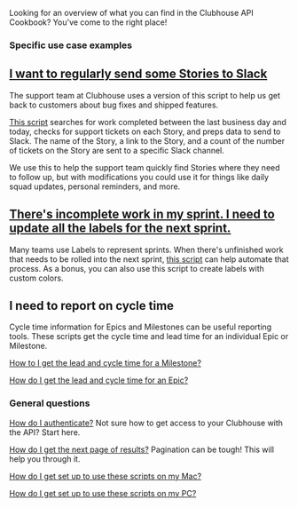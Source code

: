 Looking for an overview of what you can find in the Clubhouse API Cookbook? You've come to the right place!

### Specific use case examples

## [I want to regularly send some Stories to Slack](https://github.com/clubhouse/api-cookbook/tree/master/stories-to-slack)

The support team at Clubhouse uses a version of this script to help us get back to customers about bug fixes and shipped features.

[This script](https://github.com/clubhouse/api-cookbook/tree/master/stories-to-slack) searches for work completed between the last business day and today, checks for support tickets on each Story, and preps data to send to Slack. The name of the Story, a link to the Story, and a count of the number of tickets on the Story are sent to a specific Slack channel.

We use this to help the support team quickly find Stories where they need to follow up, but with modifications you could use it for things like daily squad updates, personal reminders, and more.

## [There's incomplete work in my sprint. I need to update all the labels for the next sprint.](https://github.com/clubhouse/api-cookbook/tree/master/change-label)

Many teams use Labels to represent sprints. When there's unfinished work that needs to be rolled into the next sprint, [this script](https://github.com/clubhouse/api-cookbook/tree/master/change-label) can help automate that process. As a bonus, you can also use this script to create labels with custom colors. 

## I need to report on cycle time

Cycle time information for Epics and Milestones can be useful reporting tools. These scripts get the cycle time and lead time for an individual Epic or Milestone.

[How to I get the lead and cycle time for a Milestone?](https://github.com/clubhouse/api-cookbook/tree/master/kanban-metrics)

[How do I get the lead and cycle time for an Epic?](https://github.com/clubhouse/api-cookbook/tree/master/kanban-metrics)

### General questions
[How do I authenticate?](https://github.com/clubhouse/api-cookbook/blob/master/Authentication.md)
Not sure how to get access to your Clubhouse with the API? Start here.

[How do I get the next page of results?](https://github.com/clubhouse/api-cookbook/blob/master/Pagination.md)
Pagination can be tough! This will help you through it.

[How do I get set up to use these scripts on my Mac?](https://github.com/clubhouse/api-cookbook/blob/master/set-up-instructions.md)

[How do I get set up to use these scripts on my PC?](https://github.com/clubhouse/api-cookbook/blob/master/windows-set-up-instructions.md)
